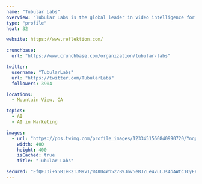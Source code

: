 ```yaml
---
name: "Tubular Labs"
overview: "Tubular Labs is the global leader in video intelligence for the cross-platform world."
type: "profile"
heat: 32

website: https://www.reflektion.com/

crunchbase:
  url: "https://www.crunchbase.com/organization/tubular-labs"

twitter:
  username: "TubularLabs"
  url: "https://twitter.com/TubularLabs"
  followers: 3904

locations:
  - Mountain View, CA

topics:
  - AI
  - AI in Marketing

images:
  - url: "https://pbs.twimg.com/profile_images/1233451560840990720/YnqpuohP_400x400.jpg"
    width: 400
    height: 400
    isCached: true
    title: "Tubular Labs"

secured: "EfQFJ3i+Y5BIeR2TJM9v1/W4KD4Wn5z7B9Jnv5eBJZLe4vuLJs4oAWtc1CyEEnX06p/Ms4uzLmy3NlA5O+jdnJjd9NKvzGmBdrm8oo1fRYc0E8iuiN3+N0ZGQZcmTrvvVpYI1LeXQRbtFpeRBRr17MEMqn+HD5SeGvnnFLRReWvUL2JvqzLHco4eIJTwjRVMvj+iY4rXaultLFN5kd849gzjHMDuorfqDt7C6JpiUo+F5WsRA4RTKKtf5wn+rtrMx+zgGmIHH27nfVC81hJiAy97AzNDYLY2xdC6O1IaUnM0Y/DoA6s0FrgVGReBkXsiK9E7BqrHw66EjahE3GYXQTaMTppbYF6RhvSQG8/IHOW4fnOCc2As2epaSscZ88hSXBulpx//HUGrkMaBP85MSvR/gk4iNHZ13ZZmVYkFMCI=;+h6Mt32wqpggKyO5lYXJ4A=="
---
```


